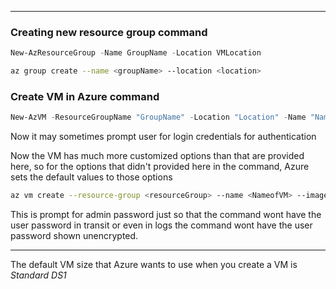 
---


### Creating new resource group command

```powershell
New-AzResourceGroup -Name GroupName -Location VMLocation
```


```bash
az group create --name <groupName> --location <location>
```

### Create VM in Azure command
```powershell
New-AzVM -ResourceGroupName "GroupName" -Location "Location" -Name "NameOfVM" -PublicIpAddressName "IPAddressName" -OpenPort <OpenPortsForConnectionCommaSeparated>
```

Now it may sometimes prompt user for login credentials for authentication

Now the VM has much more customized options than that are provided here, so for the options that didn't provided here in the command, Azure sets the default values to those options

```bash
az vm create --resource-group <resourceGroup> --name <NameofVM> --image <VMISO-image> --admin-username <userName> 
```

This is prompt for admin password just so that the command wont have the user password in transit or even in logs the command wont have the user password shown unencrypted.


---

The default VM size that Azure wants to use when you create a VM is _Standard DS1_

